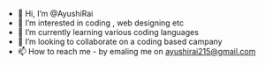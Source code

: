 - 👋 Hi, I’m @AyushiRai
- 👀 I’m interested in coding , web designing  etc
- 🌱 I’m currently learning various coding languages
- 💞️ I’m looking to collaborate on a coding based campany 
- 📫 How to reach me - by emaling me on ayushirai215@gmail.com

<!---
Hey everybody , 
I am currently doing by college and am in fisrt year btech cse core branch and is keen to learn code and currently doing and practising on the various coding languages
--->

